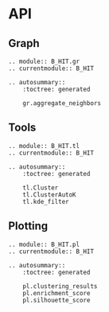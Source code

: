 # API

## Graph

```{eval-rst}
.. module:: B_HIT.gr
.. currentmodule:: B_HIT

.. autosummary::
    :toctree: generated

    gr.aggregate_neighbors

```

## Tools

```{eval-rst}
.. module:: B_HIT.tl
.. currentmodule:: B_HIT

.. autosummary::
    :toctree: generated

    tl.Cluster
    tl.ClusterAutoK
    tl.kde_filter
```

## Plotting

```{eval-rst}
.. module:: B_HIT.pl
.. currentmodule:: B_HIT

.. autosummary::
    :toctree: generated

    pl.clustering_results
    pl.enrichment_score
    pl.silhouette_score
```
